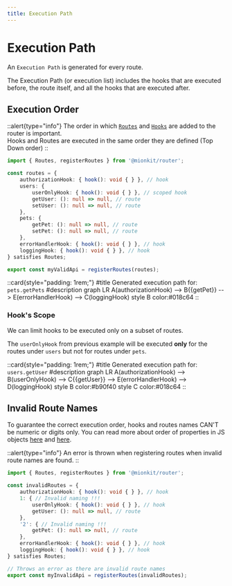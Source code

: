 ```yaml
---
title: Execution Path
---
```


# Execution Path

An `Execution Path` is generated for every route. 

The Execution Path (or execution list) includes the hooks that are executed before, the route itself, and all the hooks that are executed after.

## Execution Order



::alert{type="info"}
The order in which [`Routes`](./1.routes.md) and [`Hooks`](./2.hooks.md) are added to the router is important.
<br/>
Hooks and Routes are executed in the same order they are defined (Top Down order)
::

<!-- embedme ../../../../packages/router/examples/valid-definition-order.routes.ts -->
```ts
import { Routes, registerRoutes } from '@mionkit/router';

const routes = {
    authorizationHook: { hook(): void { } }, // hook
    users: {
        userOnlyHook: { hook(): void { } }, // scoped hook
        getUser: (): null => null, // route
        setUser: (): null => null, // route
    },
    pets: {
        getPet: (): null => null, // route
        setPet: (): null => null, // route
    },
    errorHandlerHook: { hook(): void { } }, // hook
    loggingHook: { hook(): void { } }, // hook
} satisfies Routes;

export const myValidApi = registerRoutes(routes);

```

::card{style="padding: 1rem;"}
#title
Generated execution path for: `pets.getPets`
#description
<mermaid>
graph LR
  A(authorizationHook) --> B{{getPet}} --> E(errorHandlerHook) --> C(loggingHook)
  style B color:#018c64
</mermaid>
::

### Hook's Scope

We can limit hooks to be executed only on a subset of routes.

The `userOnlyHook` from previous example will be executed **only** for the routes under `users` but not for routes under `pets`.

::card{style="padding: 1rem;"}
#title
Generated execution path for: `users.getUser`
#description
<mermaid>
graph LR
  A(authorizationHook) --> B(userOnlyHook) --> C{{getUser}} --> E(errorHandlerHook) --> D(loggingHook)
  style B color:#b90f40
  style C color:#018c64
</mermaid>
::




## Invalid Route Names

To guarantee the correct execution order, hooks and routes names CAN'T be numeric or digits only. You can read more about order of properties in JS objects [here](https://stackoverflow.com/questions/5525795/does-javascript-guarantee-object-property-order) and [here](https://www.stefanjudis.com/today-i-learned/property-order-is-predictable-in-javascript-objects-since-es2015/).

::alert{type="info"}
 An error is thrown when registering routes when invalid route names are found.
::



<!-- embedme ../../../../packages/router/examples/invalid-definition-order.routes.ts -->
```ts
import { Routes, registerRoutes } from '@mionkit/router';

const invalidRoutes = {
    authorizationHook: { hook(): void { } }, // hook
    1: { // Invalid naming !!!
        userOnlyHook: { hook(): void { } }, // hook
        getUser: (): null => null, // route
    },
    '2': { // Invalid naming !!!
        getPet: (): null => null, // route
    },
    errorHandlerHook: { hook(): void { } }, // hook
    loggingHook: { hook(): void { } }, // hook
} satisfies Routes;

// Throws an error as there are invalid route names
export const myInvalidApi = registerRoutes(invalidRoutes); 

```

